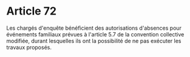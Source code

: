 # Article 72

Les chargés d'enquête bénéficient des autorisations d'absences pour événements familiaux prévues à l'article 5.7 de la convention collective modifiée, durant lesquelles ils ont la possibilité de ne pas exécuter les travaux proposés.

